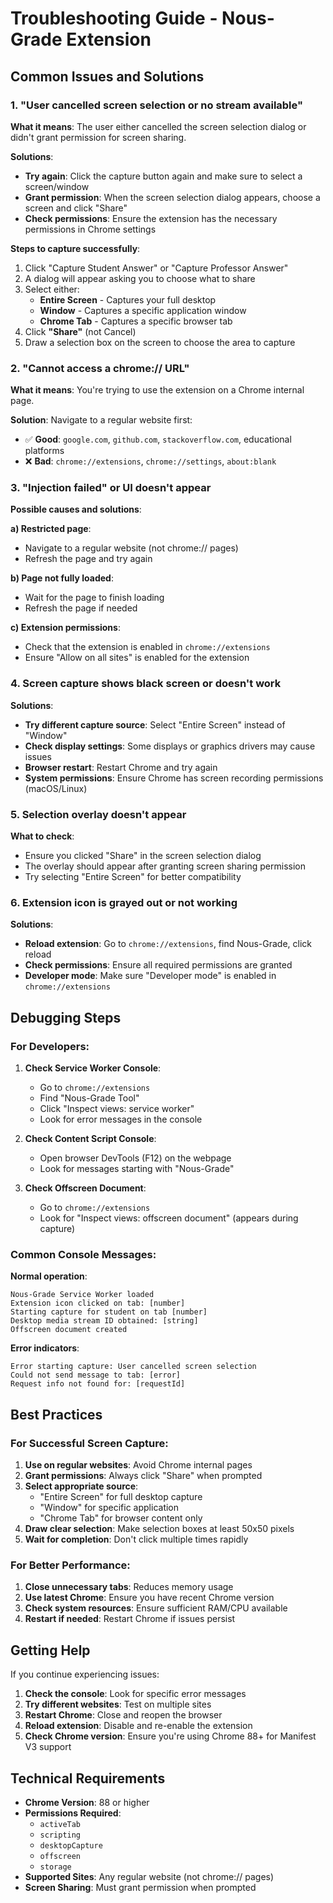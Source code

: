 # Troubleshooting Guide - Nous-Grade Extension

## Common Issues and Solutions

### 1. "User cancelled screen selection or no stream available"

**What it means**: The user either cancelled the screen selection dialog or didn't grant permission for screen sharing.

**Solutions**:
- **Try again**: Click the capture button again and make sure to select a screen/window
- **Grant permission**: When the screen selection dialog appears, choose a screen and click "Share"
- **Check permissions**: Ensure the extension has the necessary permissions in Chrome settings

**Steps to capture successfully**:
1. Click "Capture Student Answer" or "Capture Professor Answer"
2. A dialog will appear asking you to choose what to share
3. Select either:
   - **Entire Screen** - Captures your full desktop
   - **Window** - Captures a specific application window
   - **Chrome Tab** - Captures a specific browser tab
4. Click **"Share"** (not Cancel)
5. Draw a selection box on the screen to choose the area to capture

### 2. "Cannot access a chrome:// URL"

**What it means**: You're trying to use the extension on a Chrome internal page.

**Solution**: Navigate to a regular website first:
- ✅ **Good**: `google.com`, `github.com`, `stackoverflow.com`, educational platforms
- ❌ **Bad**: `chrome://extensions`, `chrome://settings`, `about:blank`

### 3. "Injection failed" or UI doesn't appear

**Possible causes and solutions**:

**a) Restricted page**:
- Navigate to a regular website (not chrome:// pages)
- Refresh the page and try again

**b) Page not fully loaded**:
- Wait for the page to finish loading
- Refresh the page if needed

**c) Extension permissions**:
- Check that the extension is enabled in `chrome://extensions`
- Ensure "Allow on all sites" is enabled for the extension

### 4. Screen capture shows black screen or doesn't work

**Solutions**:
- **Try different capture source**: Select "Entire Screen" instead of "Window"
- **Check display settings**: Some displays or graphics drivers may cause issues
- **Browser restart**: Restart Chrome and try again
- **System permissions**: Ensure Chrome has screen recording permissions (macOS/Linux)

### 5. Selection overlay doesn't appear

**What to check**:
- Ensure you clicked "Share" in the screen selection dialog
- The overlay should appear after granting screen sharing permission
- Try selecting "Entire Screen" for better compatibility

### 6. Extension icon is grayed out or not working

**Solutions**:
- **Reload extension**: Go to `chrome://extensions`, find Nous-Grade, click reload
- **Check permissions**: Ensure all required permissions are granted
- **Developer mode**: Make sure "Developer mode" is enabled in `chrome://extensions`

## Debugging Steps

### For Developers:

1. **Check Service Worker Console**:
   - Go to `chrome://extensions`
   - Find "Nous-Grade Tool"
   - Click "Inspect views: service worker"
   - Look for error messages in the console

2. **Check Content Script Console**:
   - Open browser DevTools (F12) on the webpage
   - Look for messages starting with "Nous-Grade"

3. **Check Offscreen Document**:
   - Go to `chrome://extensions`
   - Look for "Inspect views: offscreen document" (appears during capture)

### Common Console Messages:

**Normal operation**:
```
Nous-Grade Service Worker loaded
Extension icon clicked on tab: [number]
Starting capture for student on tab [number]
Desktop media stream ID obtained: [string]
Offscreen document created
```

**Error indicators**:
```
Error starting capture: User cancelled screen selection
Could not send message to tab: [error]
Request info not found for: [requestId]
```

## Best Practices

### For Successful Screen Capture:

1. **Use on regular websites**: Avoid Chrome internal pages
2. **Grant permissions**: Always click "Share" when prompted
3. **Select appropriate source**: 
   - "Entire Screen" for full desktop capture
   - "Window" for specific application
   - "Chrome Tab" for browser content only
4. **Draw clear selection**: Make selection boxes at least 50x50 pixels
5. **Wait for completion**: Don't click multiple times rapidly

### For Better Performance:

1. **Close unnecessary tabs**: Reduces memory usage
2. **Use latest Chrome**: Ensure you have recent Chrome version
3. **Check system resources**: Ensure sufficient RAM/CPU available
4. **Restart if needed**: Restart Chrome if issues persist

## Getting Help

If you continue experiencing issues:

1. **Check the console**: Look for specific error messages
2. **Try different websites**: Test on multiple sites
3. **Restart Chrome**: Close and reopen the browser
4. **Reload extension**: Disable and re-enable the extension
5. **Check Chrome version**: Ensure you're using Chrome 88+ for Manifest V3 support

## Technical Requirements

- **Chrome Version**: 88 or higher
- **Permissions Required**: 
  - `activeTab`
  - `scripting`
  - `desktopCapture`
  - `offscreen`
  - `storage`
- **Supported Sites**: Any regular website (not chrome:// pages)
- **Screen Sharing**: Must grant permission when prompted
